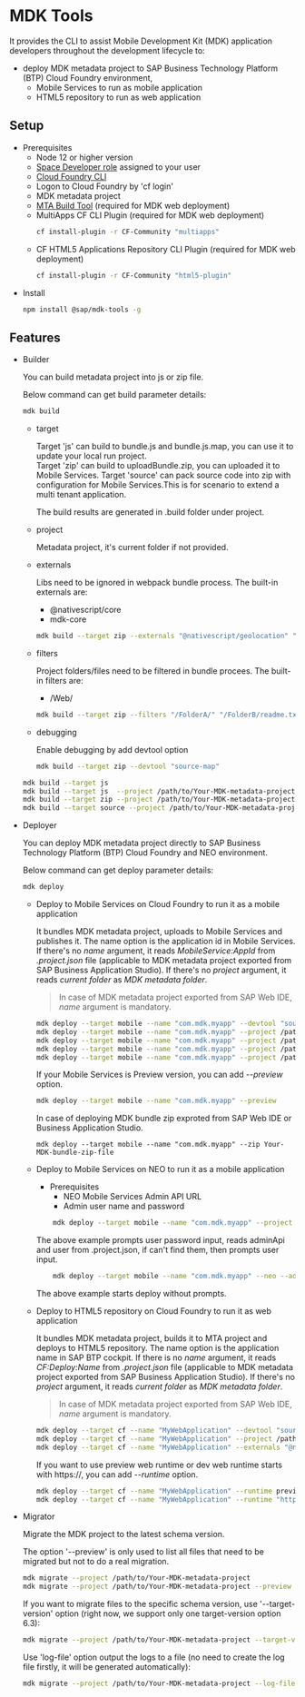 # MDK Tools
It provides the CLI to assist Mobile Development Kit (MDK) application developers throughout the development lifecycle to:
- deploy MDK metadata project to SAP Business Technology Platform (BTP) Cloud Foundry environment,
    - Mobile Services to run as mobile application
    - HTML5 repository to run as web application

## Setup

- Prerequisites
    - Node 12 or higher version
    - [Space Developer role]( https://help.sap.com/viewer/65de2977205c403bbc107264b8eccf4b/Cloud/en-US/09076385086b4da3bd1808d5ef572862.html) assigned to your user
    - [Cloud Foundry CLI](https://docs.cloudfoundry.org/cf-cli/install-go-cli.html)
    - Logon to Cloud Foundry by 'cf login'
    - MDK metadata project
    - [MTA Build Tool](https://sap.github.io/cloud-mta-build-tool/) (required for MDK web deployment)
    - MultiApps CF CLI Plugin (required for MDK web deployment)
        ```bash
        cf install-plugin -r CF-Community "multiapps"
        ```
    - CF HTML5 Applications Repository CLI Plugin (required for MDK web deployment)
        ```bash
        cf install-plugin -r CF-Community "html5-plugin"
        ```
- Install
    ```bash
    npm install @sap/mdk-tools -g
    ```
## Features

- Builder

    You can build metadata project into js or zip file. 
    
    Below command can get build parameter details:
    
    ```bash
    mdk build
    ```

    - target

        Target 'js' can build to bundle.js and bundle.js.map, you can use it to update your local run project.   
        Target 'zip' can build to uploadBundle.zip, you can uploaded it to Mobile Services.
        Target 'source' can pack source code into zip with configuration for Mobile Services.This is for scenario to extend a multi tenant application.
        
        The build results are generated in .build folder under project.
    - project

        Metadata project, it's current folder if not provided.

    - externals

        Libs need to be ignored in webpack bundle process. The built-in externals are:
        - @nativescript/core
        - mdk-core

        ```bash
        mdk build --target zip --externals "@nativescript/geolocation" "external2"
        ```

    - filters

        Project folders/files need to be filtered in bundle procees. The built-in filters are:
        - /Web/

        ```bash
        mdk build --target zip --filters "/FolderA/" "/FolderB/readme.txt"
        ```

    - debugging

        Enable debugging by add devtool option

        ```bash
        mdk build --target zip --devtool "source-map"
        ```


    ```bash
    mdk build --target js
    mdk build --target js  --project /path/to/Your-MDK-metadata-project 
    mdk build --target zip --project /path/to/Your-MDK-metadata-project
    mdk build --target source --project /path/to/Your-MDK-metadata-project
    ```
    

- Deployer

    You can deploy MDK metadata project directly to SAP Business Technology Platform (BTP) Cloud Foundry and NEO environment.

    Below command can get deploy parameter details:
    
    ```bash
    mdk deploy
    ```

    - Deploy to Mobile Services on Cloud Foundry to run it as a mobile application

        It bundles MDK metadata project, uploads to Mobile Services and publishes it.
        The name option is the application id in Mobile Services. If there's no *name* argument, it reads *MobileService:AppId* from *\.project.json* file (applicable to MDK metadata project exported from SAP Business Application Studio). If there's no *project* argument, it reads *current folder* as *MDK metadata folder*.

        >In case of MDK metadata project exported from SAP Web IDE, *name* argument is mandatory.

        ```bash
        mdk deploy --target mobile --name "com.mdk.myapp" --devtool "source-map"
        mdk deploy --target mobile --name "com.mdk.myapp" --project /path/to/Your-MDK-metadata-project
        mdk deploy --target mobile --name "com.mdk.myapp" --project /path/to/Your-MDK-metadata-project --externals "@nativescript/geolocation" "external2"
        mdk deploy --target mobile --name "com.mdk.myapp" --project /path/to/Your-MDK-metadata-project --showqr
        mdk deploy --target mobile --name "com.mdk.myapp" --project /path/to/Your-MDK-metadata-project
        ```

        If your Mobile Services is Preview version, you can add *--preview* option.
        ```bash
        mdk deploy --target mobile --name "com.mdk.myapp" --preview
        ```
        In case of deploying MDK bundle zip exproted from SAP Web IDE or Business Application Studio.
        ```
        mdk deploy --target mobile --name "com.mdk.myapp" --zip Your-MDK-bundle-zip-file
        ```

    - Deploy to Mobile Services on NEO to run it as a mobile application    
        - Prerequisites
            - NEO Mobile Services Admin API URL
            - Admin user name and password
        ```bash
            mdk deploy --target mobile --name "com.mdk.myapp" --project /path/to/Your-MDK-metadata-project --neo 
        ```
        The above example prompts user password input, reads adminApi and user from .project.json, if can't find them, then prompts user input. 

        ```bash
            mdk deploy --target mobile --name "com.mdk.myapp" --neo --adminApi YourAdminAPI --user YourUserName --pwd YourPassword
        ```
        The above example starts deploy without prompts.

    - Deploy to HTML5 repository on Cloud Foundry to run it as web application

        It bundles MDK metadata project, builds it to MTA project and deploys to HTML5 repository.
        The name option is the application name in SAP BTP cockpit. If there is no *name* argument, it reads *CF:Deploy:Name* from *\.project.json* file (applicable to MDK metadata project exported from SAP Business Application Studio). If there's no *project* argument, it reads *current folder* as *MDK metadata folder*.

        >In case of MDK metadata project exported from SAP Web IDE, *name* argument is mandatory.

        ```bash
        mdk deploy --target cf --name "MyWebApplication" --devtool "source-map"
        mdk deploy --target cf --name "MyWebApplication" --project /path/to/Your-MDK-metadata-project 
        mdk deploy --target cf --name "MyWebApplication" --externals "@nativescript/geolocation" "external2"
        ```
        
        If you want to use preview web runtime or dev web runtime starts with https://, you can add *--runtime* option.
        ```bash
        mdk deploy --target cf --name "MyWebApplication" --runtime preview
        mdk deploy --target cf --name "MyWebApplication" --runtime "https://RuntimeUrl"
        ```
- Migrator

    Migrate the MDK project to the latest schema version.

    The option '--preview' is only used to list all files that need to be migrated but not to do a real migration.
    ```bash
    mdk migrate --project /path/to/Your-MDK-metadata-project 
    mdk migrate --project /path/to/Your-MDK-metadata-project --preview
    ```

    If you want to migrate files to the specific schema version, use '--target-version' option (right now, we support only one target-version option 6.3):
    ```bash
    mdk migrate --project /path/to/Your-MDK-metadata-project --target-version 6.3
    ```
    Use 'log-file' option output the logs to a file (no need to create the log file firstly, it will be generated automatically):
    ```bash
    mdk migrate --project /path/to/Your-MDK-metadata-project --log-file /path/to/log-file.txt
    ```